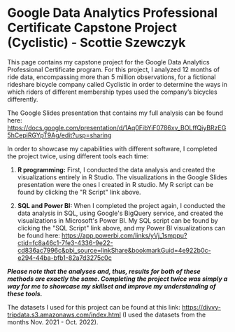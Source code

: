 # Google Data Analytics Professional Certificate Capstone Project (Cyclistic) - Scottie Szewczyk

This page contains my capstone project for the Google Data Analytics Professional Certificate program. For this project, I analyzed 12 months of ride data, encompassing more than 5 million observations, for a fictional rideshare bicycle company called Cyclistic in order to determine the ways in which riders of different membership types used the company’s bicycles differently.

The Google Slides presentation that contains my full analysis can be found here: https://docs.google.com/presentation/d/1Aq0FibYiF0786xv_BOLffQiyBRzEG5hCepiRGYpT9Ag/edit?usp=sharing

In order to showcase my capabilities with different software, I completed the project twice, using different tools each time:

1) **R programming:** First, I conducted the data analysis and created the visualizations entirely in R Studio. The visualizations in the Google Slides presentation were the ones I created in R studio. My R script can be found by clicking the "R Script" link above.

2) **SQL and Power BI:** When I completed the project again, I conducted the data analysis in SQL, using Google's BigQuery service, and created the visualizations in Microsoft's Power BI. My SQL script can be found by clicking the "SQL Script" link above, and my Power BI visualizations can be found here: https://app.powerbi.com/links/yVj_1smppu?ctid=fc8a46c1-7fe3-4336-9e22-cd836ac7996c&pbi_source=linkShare&bookmarkGuid=4e922b0c-e294-44ba-bfb1-82a7d3275c0c

_**Please note that the analyses and, thus, results for both of these methods are exactly the same. Completing the project twice was simply a way for me to showcase my skillset and improve my understanding of these tools.**_

The datasets I used for this project can be found at this link: https://divvy-tripdata.s3.amazonaws.com/index.html (I used the datasets from the months Nov. 2021 - Oct. 2022).



